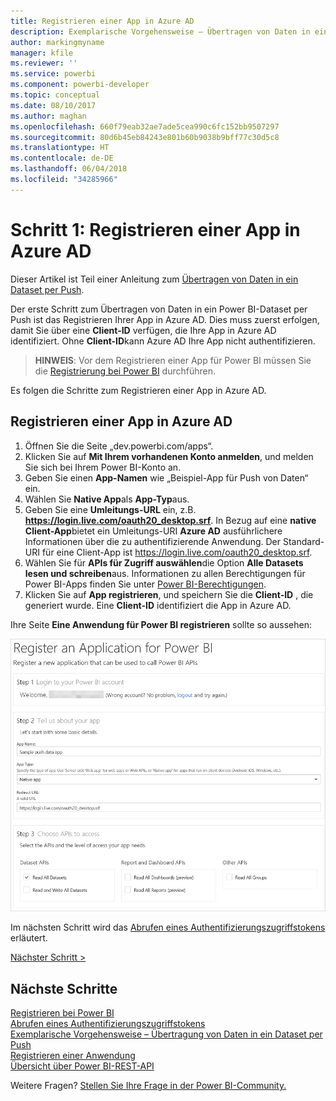 ```yaml
---
title: Registrieren einer App in Azure AD
description: Exemplarische Vorgehensweise – Übertragen von Daten in ein Dataset per Push – Registrieren einer App in Azure AD
author: markingmyname
manager: kfile
ms.reviewer: ''
ms.service: powerbi
ms.component: powerbi-developer
ms.topic: conceptual
ms.date: 08/10/2017
ms.author: maghan
ms.openlocfilehash: 660f79eab32ae7ade5cea990c6fc152bb9507297
ms.sourcegitcommit: 80d6b45eb84243e801b60b9038b9bff77c30d5c8
ms.translationtype: HT
ms.contentlocale: de-DE
ms.lasthandoff: 06/04/2018
ms.locfileid: "34285966"
---
```

# <a name="step-1-register-an-app-with-azure-ad"></a>Schritt 1: Registrieren einer App in Azure AD
Dieser Artikel ist Teil einer Anleitung zum [Übertragen von Daten in ein Dataset per Push](walkthrough-push-data.md).

Der erste Schritt zum Übertragen von Daten in ein Power BI-Dataset per Push ist das Registrieren Ihrer App in Azure AD. Dies muss zuerst erfolgen, damit Sie über eine **Client-ID** verfügen, die Ihre App in Azure AD identifiziert. Ohne **Client-ID**kann Azure AD Ihre App nicht authentifizieren.

> **HINWEIS**: Vor dem Registrieren einer App für Power BI müssen Sie die [Registrierung bei Power BI](create-an-azure-active-directory-tenant.md) durchführen.
> 
> 

Es folgen die Schritte zum Registrieren einer App in Azure AD.

## <a name="register-an-app-in-azure-ad"></a>Registrieren einer App in Azure AD
1. Öffnen Sie die Seite „dev.powerbi.com/apps“.
2. Klicken Sie auf **Mit Ihrem vorhandenen Konto anmelden**, und melden Sie sich bei Ihrem Power BI-Konto an.
3. Geben Sie einen **App-Namen** wie „Beispiel-App für Push von Daten“ ein.
4. Wählen Sie **Native App**als **App-Typ**aus.
5. Geben Sie eine **Umleitungs-URL** ein, z.B. **https://login.live.com/oauth20_desktop.srf**. In Bezug auf eine **native Client-App**bietet ein Umleitungs-URI **Azure AD** ausführlichere Informationen über die zu authentifizierende Anwendung. Der Standard-URI für eine Client-App ist https://login.live.com/oauth20_desktop.srf.
6. Wählen Sie für **APIs für Zugriff auswählen**die Option **Alle Datasets lesen und schreiben**aus. Informationen zu allen Berechtigungen für Power BI-Apps finden Sie unter [Power BI-Berechtigungen](power-bi-permissions.md).
7. Klicken Sie auf **App registrieren**, und speichern Sie die **Client-ID** , die generiert wurde. Eine **Client-ID** identifiziert die App in Azure AD.

Ihre Seite **Eine Anwendung für Power BI registrieren** sollte so aussehen:

![](media/walkthrough-push-data-register-app-with-azure-ad/powerbi-developer-sample-register-app.png)

Im nächsten Schritt wird das [Abrufen eines Authentifizierungszugriffstokens](walkthrough-push-data-get-token.md) erläutert.

[Nächster Schritt >](walkthrough-push-data-get-token.md)

## <a name="next-steps"></a>Nächste Schritte
[Registrieren bei Power BI](create-an-azure-active-directory-tenant.md)  
[Abrufen eines Authentifizierungszugriffstokens](walkthrough-push-data-get-token.md)  
[Exemplarische Vorgehensweise – Übertragung von Daten in ein Dataset per Push](walkthrough-push-data.md)  
[Registrieren einer Anwendung](register-app.md)  
[Übersicht über Power BI-REST-API](overview-of-power-bi-rest-api.md)  

Weitere Fragen? [Stellen Sie Ihre Frage in der Power BI-Community.](http://community.powerbi.com/)


